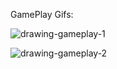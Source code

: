 GamePlay Gifs:

![drawing-gameplay-1](https://github.com/user-attachments/assets/a5448986-e2cd-4ada-b24b-e1540a745cf2)

![drawing-gameplay-2](https://github.com/user-attachments/assets/74dbd331-b530-456f-b4ee-dfe3e49b7095)
